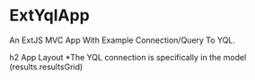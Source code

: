ExtYqlApp
=========

An ExtJS MVC App With Example Connection/Query To YQL.

h2 App Layout
  *The YQL connection is specifically in the model (results.resultsGrid)
